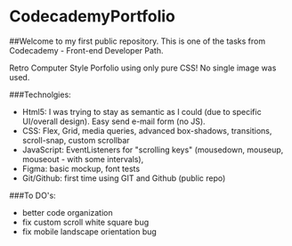 # CodecademyPortfolio

##Welcome to my first public repository. This is one of the tasks from Codecademy - Front-end Developer Path.

Retro Computer Style Porfolio using only pure CSS! No single image was used.

###Technolgies:
- Html5: I was trying to stay as semantic as I could (due to specific UI/overall design). Easy send e-mail form (no JS).
- CSS: Flex, Grid, media queries, advanced box-shadows, transitions, scroll-snap, custom scrollbar
- JavaScript: EventListeners for "scrolling keys" (mousedown, mouseup, mouseout - with some intervals), 
- Figma: basic mockup, font tests
- Git/Github: first time using GIT and Github (public repo)

###To DO's:
- better code organization
- fix custom scroll white square bug
- fix mobile landscape orientation bug
